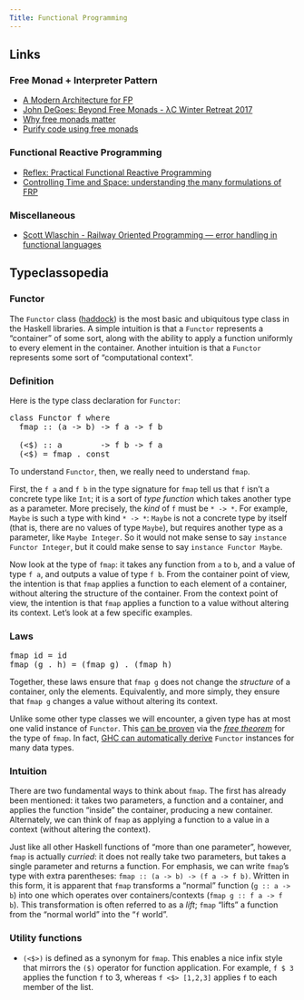 ```yaml
---
Title: Functional Programming
---
```

## Links

### Free Monad + Interpreter Pattern
- [A Modern Architecture for FP](http://degoes.net/articles/modern-fp)
- [John DeGoes: Beyond Free Monads - λC Winter Retreat 2017](https://www.youtube.com/watch?v=A-lmrvsUi2Y)
- [Why free monads matter](http://www.haskellforall.com/2012/06/you-could-have-invented-free-monads.html)
- [Purify code using free monads](http://www.haskellforall.com/2012/07/purify-code-using-free-monads.html)

### Functional Reactive Programming
- [Reflex: Practical Functional Reactive Programming](https://www.youtube.com/watch?v=dOy7zIk3IUI)
- [Controlling Time and Space: understanding the many formulations of FRP](https://www.youtube.com/watch?v=Agu6jipKfYw)

### Miscellaneous
- [Scott Wlaschin - Railway Oriented Programming — error handling in functional languages](https://vimeo.com/97344498)
## Typeclassopedia

### Functor

The `Functor` class ([haddock](https://hackage.haskell.org/package/base/docs/Prelude.html#t:Functor)) is the most basic and ubiquitous type class in the Haskell libraries. A simple intuition is that a `Functor` represents a “container” of some sort, along with the ability to apply a function uniformly to every element in the container. Another intuition is that a `Functor` represents some sort of “computational context”.

### Definition

Here is the type class declaration for `Functor`:

<pre>
class Functor f where
  fmap :: (a -> b) -> f a -> f b

  (<$) :: a        -> f b -> f a
  (<$) = fmap . const
</pre>

To understand `Functor`, then, we really need to understand `fmap`.

First, the `f a` and `f b` in the type signature for `fmap` tell us that `f` isn’t a concrete type like `Int`; it is a sort of _type function_ which takes another type as a parameter. More precisely, the _kind_ of `f` must be `* -> *`. For example, `Maybe` is such a type with kind `* -> *`: `Maybe` is not a concrete type by itself (that is, there are no values of type `Maybe`), but requires another type as a parameter, like `Maybe Integer`. So it would not make sense to say `instance Functor Integer`, but it could make sense to say `instance Functor Maybe`.

Now look at the type of `fmap`: it takes any function from `a` to `b`, and a value of type `f a`, and outputs a value of type `f b`. From the container point of view, the intention is that `fmap` applies a function to each element of a container, without altering the structure of the container. From the context point of view, the intention is that `fmap` applies a function to a value without altering its context. Let’s look at a few specific examples.

### Laws

<pre>
fmap id = id
fmap (g . h) = (fmap g) . (fmap h)
</pre>

Together, these laws ensure that `fmap g` does not change the _structure_ of a container, only the elements. Equivalently, and more simply, they ensure that `fmap g` changes a value without altering its context.

Unlike some other type classes we will encounter, a given type has at most one valid instance of `Functor`. This [can be proven](http://archive.fo/U8xIY) via the [_free theorem_](http://homepages.inf.ed.ac.uk/wadler/topics/parametricity.html#free) for the type of `fmap`.  In fact, [GHC can automatically derive](http://byorgey.wordpress.com/2010/03/03/deriving-pleasure-from-ghc-6-12-1/) `Functor` instances for many data types.

### Intuition

There are two fundamental ways to think about `fmap`. The first has already been mentioned: it takes two parameters, a function and a container, and applies the function “inside” the container, producing a new container. Alternately, we can think of `fmap` as applying a function to a value in a context (without altering the context).

Just like all other Haskell functions of “more than one parameter”, however, `fmap` is actually _curried_: it does not really take two parameters, but takes a single parameter and returns a function. For emphasis, we can write `fmap`’s type with extra parentheses: `fmap :: (a -> b) -> (f a -> f b)`. Written in this form, it is apparent that `fmap` transforms a “normal” function (`g :: a -> b`) into one which operates over containers/contexts (`fmap g :: f a -> f b`). This transformation is often referred to as a _lift_; `fmap` “lifts” a function from the “normal world” into the “`f` world”.

### Utility functions

* `(<$>)` is defined as a synonym for `fmap`.  This enables a nice infix style that mirrors the `($)` operator for function application. For example, `f $ 3` applies the function `f` to 3, whereas `f <$> [1,2,3]` applies `f` to each member of the list.
